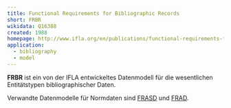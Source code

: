 ```yaml
---
title: Functional Requirements for Bibliographic Records
short: FRBR
wikidata: Q16388
created: 1988
homepage: http://www.ifla.org/en/publications/functional-requirements-for-bibliographic-records
application:
  - bibliography
  - model
---
```


**FRBR** ist ein von der IFLA entwickeltes Datenmodell für die wesentlichen
Entitätstypen bibliographischer Daten.

Verwandte Datenmodelle für Normdaten sind [FRASD](frsad) und [FRAD](frad).
